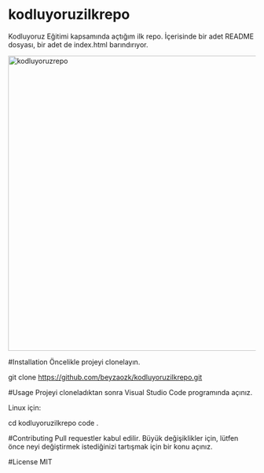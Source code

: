 # kodluyoruzilkrepo
Kodluyoruz Eğitimi kapsamında açtığım ilk repo. İçerisinde bir adet README dosyası, bir adet de index.html barındırıyor.

<img width="954" height="600" alt="kodluyoruzrepo" src="https://github.com/user-attachments/assets/ccc31124-4f61-42eb-8981-f779977bdffe" />

#Installation
Öncelikle projeyi clonelayın.

git clone https://github.com/beyzaozk/kodluyoruzilkrepo.git

#Usage
Projeyi cloneladıktan sonra Visual Studio Code programında açınız.

Linux için:

cd kodluyoruzilkrepo
code .

#Contributing
Pull requestler kabul edilir. Büyük değişiklikler için, lütfen önce neyi değiştirmek istediğinizi tartışmak için bir konu açınız.

#License
MIT
